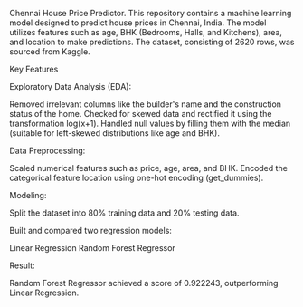 
Chennai House Price Predictor.
This repository contains a machine learning model designed to predict house prices in Chennai, India. The model utilizes features such as age, BHK (Bedrooms, Halls, and Kitchens), area, and location to make predictions. The dataset, consisting of 2620 rows, was sourced from Kaggle.

Key Features

Exploratory Data Analysis (EDA):

Removed irrelevant columns like the builder's name and the construction status of the home.
Checked for skewed data and rectified it using the transformation log(x+1).
Handled null values by filling them with the median (suitable for left-skewed distributions like age and BHK).

Data Preprocessing:

Scaled numerical features such as price, age, area, and BHK.
Encoded the categorical feature location using one-hot encoding (get_dummies).

Modeling:

Split the dataset into 80% training data and 20% testing data.

Built and compared two regression models:

Linear Regression
Random Forest Regressor

Result:

Random Forest Regressor achieved a score of 0.922243, outperforming Linear Regression.
